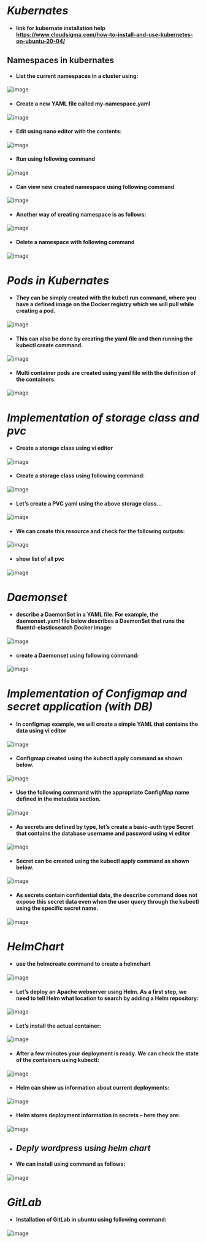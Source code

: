 # *Kubernates*
- #### link for kubernate installation help https://www.cloudsigma.com/how-to-install-and-use-kubernetes-on-ubuntu-20-04/
## Namespaces in kubernates
- #### List the current namespaces in a cluster using:
![image](https://user-images.githubusercontent.com/103022040/164165865-4ec38472-b717-48c9-ad49-a0dee07eb0f4.png)
- #### Create a new YAML file called my-namespace.yaml 
![image](https://user-images.githubusercontent.com/103022040/164166543-896729fd-9471-4f0f-aa32-8d91bcafb0df.png)
- #### Edit using nano editor with the contents:
![image](https://user-images.githubusercontent.com/103022040/164166759-9d323ba5-2268-4647-be1a-38580a746f19.png)
- #### Run using following command
![image](https://user-images.githubusercontent.com/103022040/164167853-732dfadb-602e-44c8-8b7c-0655a5caa4bc.png)
- #### Can view new created namespace using following command  
![image](https://user-images.githubusercontent.com/103022040/164192640-29401135-3f1e-4cf5-a664-17f7de0da6d8.png)
- #### Another way of creating namespace is as follows:
![image](https://user-images.githubusercontent.com/103022040/164197405-d34015aa-3293-4380-8334-dbeb306582b2.png)
- #### Delete a namespace with following command
![image](https://user-images.githubusercontent.com/103022040/164198254-9f3d421d-75d0-4894-86c1-8e1102cd264b.png)
# *Pods in Kubernates*
- #### They can be simply created with the kubctl run command, where you have a defined image on the Docker registry which we will pull while creating a pod.
![image](https://user-images.githubusercontent.com/103022040/164211433-0671694a-a571-4ecd-8ca0-b1897af59941.png)
- #### This can also be done by creating the yaml file and then running the kubectl create command.
![image](https://user-images.githubusercontent.com/103022040/164212330-eb893c5d-0c5c-4283-87aa-41c8100b38b9.png)
- #### Multi container pods are created using yaml file with the definition of the containers.
![image](https://user-images.githubusercontent.com/103022040/164372860-832ca4c9-2f43-4501-85ea-ff00b3adf670.png)
# *Implementation of storage class and pvc*
- #### Create a storage class using vi editor
![image](https://user-images.githubusercontent.com/103022040/164388426-662ec096-efee-4d76-bae4-c1068c112147.png)
- #### Create a storage class using following command:
![image](https://user-images.githubusercontent.com/103022040/164389170-e58266aa-9695-41f2-99ff-4b4d6e659501.png)
- #### Let’s create a PVC yaml using the above storage class…
![image](https://user-images.githubusercontent.com/103022040/164390652-6e822921-b3f6-4ab3-9552-00884305f8c8.png)
- #### We can create this resource and check for the following outputs:
![image](https://user-images.githubusercontent.com/103022040/164391288-0910caee-8a55-4b02-9d2c-e1dc5fd32a90.png)
- #### show list of all pvc
![image](https://user-images.githubusercontent.com/103022040/164391654-2732d81d-a4f7-4cc6-899c-d30457815150.png)
# *Daemonset*
- ####  describe a DaemonSet in a YAML file. For example, the daemonset.yaml file below describes a DaemonSet that runs the fluentd-elasticsearch Docker image:
![image](https://user-images.githubusercontent.com/103022040/164427716-fb534b18-1bb9-469b-8b84-774af7bb7760.png)
- #### create a Daemonset using following command:
![image](https://user-images.githubusercontent.com/103022040/164426972-9bcac805-d78c-4475-bce5-cd54532b5284.png)
# *Implementation of Configmap and secret application (with DB)*
- #### In configmap example, we will create a simple YAML that contains the data using vi editor
![image](https://user-images.githubusercontent.com/103022040/164449341-a28ba31f-4319-431e-b17c-9eb5f86f4181.png)
- #### Configmap created using the kubectl apply command as shown below.
 ![image](https://user-images.githubusercontent.com/103022040/164450680-939f33fa-f833-4262-a1d1-850dbdd448f0.png)
- #### Use the following command with the appropriate ConfigMap name defined in the metadata section.
![image](https://user-images.githubusercontent.com/103022040/164451376-69b0fa48-ea6d-4eb3-95ae-bb587ee2ffa4.png)
- #### As secrets are defined by type, let’s create a basic-auth type Secret that contains the database username and password using vi editor
![image](https://user-images.githubusercontent.com/103022040/164452150-a972794f-074d-46ef-9806-dbcc7dc930c8.png)
- #### Secret can be created using the kubectl apply command as shown below.
![image](https://user-images.githubusercontent.com/103022040/164452573-628c2f53-f4ef-4f01-8a8b-0360a23a4297.png)
- #### As secrets contain confidential data, the describe command does not expose this secret data even when the user query through the kubectl using the specific secret name.
 ![image](https://user-images.githubusercontent.com/103022040/164453031-dd716740-699f-44b3-90e3-5885e1cbbd30.png)
# *HelmChart*
- #### use the helmcreate command to create a helmchart
![image](https://user-images.githubusercontent.com/103022040/164621651-7f19a3ec-bf35-4787-89f5-c4eb1e1b862e.png)
- #### Let’s deploy an Apache webserver using Helm. As a first step, we need to tell Helm what location to search by adding a Helm repository:
![image](https://user-images.githubusercontent.com/103022040/164623144-eba6f14d-17e6-4014-a19c-ed9ac75fad8a.png)
- #### Let’s install the actual container:
![image](https://user-images.githubusercontent.com/103022040/164624442-ebc09365-1063-43ad-9ee9-0fab36f4b5ee.png)
- #### After a few minutes your deployment is ready. We can check the state of the containers using kubectl:
![image](https://user-images.githubusercontent.com/103022040/164624996-ce1366ef-1d5a-425a-a1d2-b85307d7314b.png)
- #### Helm can show us information about current deployments:
![image](https://user-images.githubusercontent.com/103022040/164625440-43e7d133-524b-43e3-9d14-e14d812b8eaa.png)
- ####  Helm stores deployment information in secrets – here they are:
![image](https://user-images.githubusercontent.com/103022040/164625967-042c241e-d9f7-4485-b63b-40aaaa67e9ae.png)
 - ## *Deply wordpress using helm chart*
 - #### We can install using command as follows:
 ![image](https://user-images.githubusercontent.com/103022040/164627632-e3fae070-b819-4bfe-a506-722d4536608a.png)
# *GitLab*
- #### Installation of GitLab in ubuntu using following command:
![image](https://user-images.githubusercontent.com/103022040/164684402-ccfc831f-05c8-47e9-9406-95c7222ece74.png)

